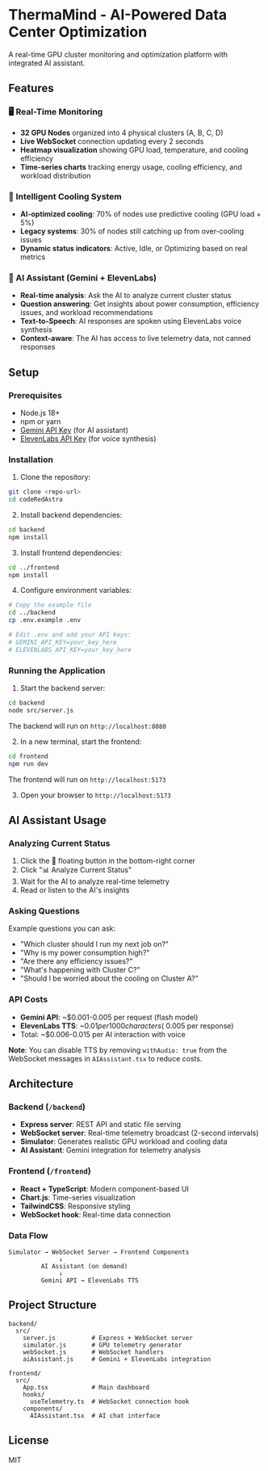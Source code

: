 # ThermaMind - AI-Powered Data Center Optimization

A real-time GPU cluster monitoring and optimization platform with integrated AI assistant.

## Features

### 🖥️ Real-Time Monitoring
- **32 GPU Nodes** organized into 4 physical clusters (A, B, C, D)
- **Live WebSocket** connection updating every 2 seconds
- **Heatmap visualization** showing GPU load, temperature, and cooling efficiency
- **Time-series charts** tracking energy usage, cooling efficiency, and workload distribution

### 🧊 Intelligent Cooling System
- **AI-optimized cooling**: 70% of nodes use predictive cooling (GPU load + 5%)
- **Legacy systems**: 30% of nodes still catching up from over-cooling issues
- **Dynamic status indicators**: Active, Idle, or Optimizing based on real metrics

### 🤖 AI Assistant (Gemini + ElevenLabs)
- **Real-time analysis**: Ask the AI to analyze current cluster status
- **Question answering**: Get insights about power consumption, efficiency issues, and workload recommendations
- **Text-to-Speech**: AI responses are spoken using ElevenLabs voice synthesis
- **Context-aware**: The AI has access to live telemetry data, not canned responses

## Setup

### Prerequisites
- Node.js 18+
- npm or yarn
- [Gemini API Key](https://aistudio.google.com/app/apikey) (for AI assistant)
- [ElevenLabs API Key](https://elevenlabs.io/app/settings/api-keys) (for voice synthesis)

### Installation

1. Clone the repository:
```bash
git clone <repo-url>
cd codeRedAstra
```

2. Install backend dependencies:
```bash
cd backend
npm install
```

3. Install frontend dependencies:
```bash
cd ../frontend
npm install
```

4. Configure environment variables:
```bash
# Copy the example file
cd ../backend
cp .env.example .env

# Edit .env and add your API keys:
# GEMINI_API_KEY=your_key_here
# ELEVENLABS_API_KEY=your_key_here
```

### Running the Application

1. Start the backend server:
```bash
cd backend
node src/server.js
```
The backend will run on `http://localhost:8080`

2. In a new terminal, start the frontend:
```bash
cd frontend
npm run dev
```
The frontend will run on `http://localhost:5173`

3. Open your browser to `http://localhost:5173`

## AI Assistant Usage

### Analyzing Current Status
1. Click the 🤖 floating button in the bottom-right corner
2. Click "📊 Analyze Current Status"
3. Wait for the AI to analyze real-time telemetry
4. Read or listen to the AI's insights

### Asking Questions
Example questions you can ask:
- "Which cluster should I run my next job on?"
- "Why is my power consumption high?"
- "Are there any efficiency issues?"
- "What's happening with Cluster C?"
- "Should I be worried about the cooling on Cluster A?"

### API Costs
- **Gemini API**: ~$0.001-0.005 per request (flash model)
- **ElevenLabs TTS**: ~$0.01 per 1000 characters (~$0.005 per response)
- Total: ~$0.006-0.015 per AI interaction with voice

**Note**: You can disable TTS by removing `withAudio: true` from the WebSocket messages in `AIAssistant.tsx` to reduce costs.

## Architecture

### Backend (`/backend`)
- **Express server**: REST API and static file serving
- **WebSocket server**: Real-time telemetry broadcast (2-second intervals)
- **Simulator**: Generates realistic GPU workload and cooling data
- **AI Assistant**: Gemini integration for telemetry analysis

### Frontend (`/frontend`)
- **React + TypeScript**: Modern component-based UI
- **Chart.js**: Time-series visualization
- **TailwindCSS**: Responsive styling
- **WebSocket hook**: Real-time data connection

### Data Flow
```
Simulator → WebSocket Server → Frontend Components
              ↓
         AI Assistant (on demand)
              ↓
         Gemini API → ElevenLabs TTS
```

## Project Structure
```
backend/
  src/
    server.js          # Express + WebSocket server
    simulator.js       # GPU telemetry generator
    webSocket.js       # WebSocket handlers
    aiAssistant.js     # Gemini + ElevenLabs integration
    
frontend/
  src/
    App.tsx            # Main dashboard
    hooks/
      useTelemetry.ts  # WebSocket connection hook
    components/
      AIAssistant.tsx  # AI chat interface
```

## License
MIT